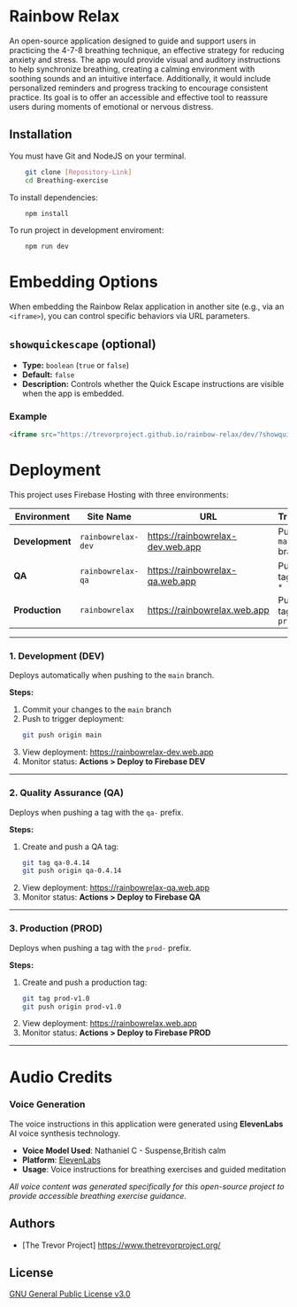 # Rainbow Relax

An open-source application designed to guide and support users in practicing the 4-7-8 breathing technique, an effective strategy for reducing anxiety and stress. The app would provide visual and auditory instructions to help synchronize breathing, creating a calming environment with soothing sounds and an intuitive interface. Additionally, it would include personalized reminders and progress tracking to encourage consistent practice. Its goal is to offer an accessible and effective tool to reassure users during moments of emotional or nervous distress.

## Installation

You must have Git and NodeJS on your terminal.

```bash
    git clone [Repository-Link]
    cd Breathing-exercise
```

To install dependencies:

```bash
    npm install
```

To run project in development enviroment:

```bash
    npm run dev
```

# Embedding Options

When embedding the Rainbow Relax application in another site (e.g., via an `<iframe>`), you can control specific behaviors via URL parameters.

## `showquickescape` (optional)

- **Type:** `boolean` (`true` or `false`)
- **Default:** `false`
- **Description:** Controls whether the Quick Escape instructions are visible when the app is embedded.

### Example

```html
<iframe src="https://trevorproject.github.io/rainbow-relax/dev/?showquickescape=true" width="100%" height="600"></iframe>
```

# Deployment

This project uses Firebase Hosting with three environments:

| Environment     | Site Name          | URL                              | Trigger               |
| --------------- | ------------------ | -------------------------------- | --------------------- |
| **Development** | `rainbowrelax-dev` | https://rainbowrelax-dev.web.app | Push to `main` branch |
| **QA**          | `rainbowrelax-qa`  | https://rainbowrelax-qa.web.app  | Push tag `qa-*`       |
| **Production**  | `rainbowrelax`     | https://rainbowrelax.web.app     | Push tag `prod-*`     |

---

### 1. Development (DEV)
Deploys automatically when pushing to the `main` branch.

**Steps:**
1. Commit your changes to the `main` branch
2. Push to trigger deployment:
   ```bash
   git push origin main
   ```
3. View deployment: https://rainbowrelax-dev.web.app
4. Monitor status: **Actions > Deploy to Firebase DEV**

---

### 2. Quality Assurance (QA)
Deploys when pushing a tag with the `qa-` prefix.

**Steps:**
1. Create and push a QA tag:
   ```bash
   git tag qa-0.4.14
   git push origin qa-0.4.14
   ```
2. View deployment: https://rainbowrelax-qa.web.app
3. Monitor status: **Actions > Deploy to Firebase QA**

---

### 3. Production (PROD)
Deploys when pushing a tag with the `prod-` prefix.

**Steps:**
1. Create and push a production tag:
   ```bash
   git tag prod-v1.0
   git push origin prod-v1.0
   ```
2. View deployment: https://rainbowrelax.web.app
3. Monitor status: **Actions > Deploy to Firebase PROD**

---
# Audio Credits

### Voice Generation
The voice instructions in this application were generated using **ElevenLabs** AI voice synthesis technology.

- **Voice Model Used**: Nathaniel C - Suspense,British calm
- **Platform**: [ElevenLabs](https://elevenlabs.io/)
- **Usage**: Voice instructions for breathing exercises and guided meditation

*All voice content was generated specifically for this open-source project to provide accessible breathing exercise guidance.*

## Authors

- [The Trevor Project] https://www.thetrevorproject.org/

## License

[GNU General Public License v3.0](https://choosealicense.com/licenses/gpl-3.0/)
